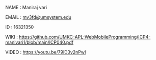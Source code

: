 
NAME : Maniraj vari

EMAIL : mv3fd@umsystem.edu

ID : 16321350

WIKI : https://github.com/UMKC-APL-WebMobileProgramming/ICP4-manivari1/blob/main/ICP040.pdf

VIDEO : https://youtu.be/79iD3v2nPwI
